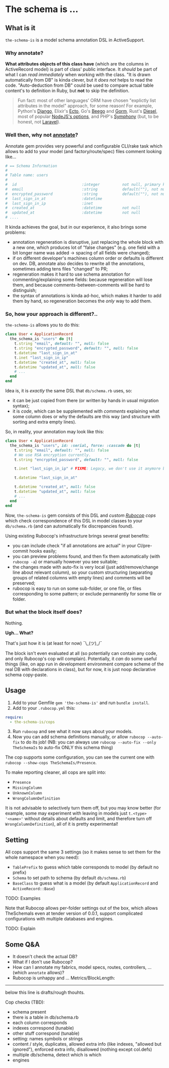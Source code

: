 # The schema is ...

## What is it

`the-schema-is` is a model schema annotation DSL in ActiveSupport.

### Why annotate?

**What attributes objects of this class have** (which are the columns in ActiveRecord model) is part of class' public interface. It _should_ be part of what I can _read immediately_ when working with the class. "It is drawn automatically from DB" is kinda clever, but it _does not_ helps to read the code. "Auto-deduction from DB" could be used to compare actual table content's to definition in Ruby, but **not** to skip the definition.

> Fun fact: most of other languages' ORM have chosen "explictly list attributes in the model" approach, for some reason! For example, Python's [Django](https://docs.djangoproject.com/en/3.0/topics/db/models/#quick-example), Elixir's [Ecto](https://hexdocs.pm/phoenix/ecto.html#the-schema), Go's [Beego](https://beego.me/docs/mvc/model/overview.md#quickstart) and [Gorm](https://gorm.io/docs/#Quick-Start), Rust's [Diesel](https://github.com/diesel-rs/diesel/blob/v1.3.0/examples/postgres/getting_started_step_1/src/models.rs), most of popular [NodeJS's options](https://www.codediesel.com/javascript/nodejs-mysql-orms/), and PHP's [Symphony](https://symfony.com/doc/current/doctrine.html#creating-an-entity-class) (but, to be honest, not [Laravel](https://laravel.com/docs/6.x/eloquent#eloquent-model-conventions)).

### Well then, why not [annotate](https://github.com/ctran/annotate_models)?

Annotate gem provides very powerful and configurable CLI/rake task which allows to add to your model (and factory/route/spec) files comment looking like...

```ruby
# == Schema Information
#
# Table name: users
#
#  id                             :integer          not null, primary key
#  email                          :string           default(""), not null
#  encrypted_password             :string           default(""), not null
#  last_sign_in_at                :datetime
#  last_sign_in_ip                :inet
#  created_at                     :datetime         not null
#  updated_at                     :datetime         not null
# ....
```

It kinda achieves the goal, but in our experience, it also brings some problems:

* annotation regeneration is disruptive, just replacing the whole block with a new one, which produces lot of "false changes" (e.g. one field with a bit longer name was added → spacing of all fields were changed);
* if on different developer's machines column order or defaults is different on dev. DB, annotate also decides to rewrite all the annotations, sometimes adding tens files "changed" to PR;
* regeneration makes it hard to use schema annotation for commenting/explaining some fields: because regeneration will lose them, and because comments-between-comments will be hard to distinguish;
* the syntax of annotations is kinda ad-hoc, which makes it harder to add them by hand, so regeneration becomes the _only_ way to add them.

### So, how your approach is different?..

`the-schema-is` allows you to do this:

```ruby
class User < ApplicationRecord
  the_schema_is "users" do |t|
    t.string "email", default: "", null: false
    t.string "encrypted_password", default: "", null: false
    t.datetime "last_sign_in_at"
    t.inet "last_sign_in_ip"
    t.datetime "created_at", null: false
    t.datetime "updated_at", null: false
    # ...
  end
end
```

Idea is, it is _exactly_ the same DSL that `db/schema.rb` uses, so:

* it can be just copied from there (or written by hands in usual migration syntax);
* it is _code_, which can be supplemented with _comments_ explaining what some column does or why the defaults are this way (and structure with sorting and extra empty lines).

So, in reality, your annotation may look like this:

```ruby
class User < ApplicationRecord
  the_schema_is "users", id: :serial, force: :cascade do |t|
    t.string "email", default: "", null: false
    # We use RSA encryption currently.
    t.string "encrypted_password", default: "", null: false

    t.inet "last_sign_in_ip" # FIXME: Legacy, we don't use it anymore because GDPR

    t.datetime "last_sign_in_at"

    t.datetime "created_at", null: false
    t.datetime "updated_at", null: false
    # ...
  end
end
```

Now, `the-schema-is` gem consists of this DSL and _custom [Rubocop](https://www.rubocop.org/) cops_ which check correspondence of this DSL in model classes to your `db/schema.rb` (and can automatically fix discrepancies found).

Using existing Rubocop's infrastructure brings several great benefits:

* you can include check "if all annotations are actual" in your CI/pre-commit hooks easily;
* you can preview problems found, and then fix them automatically (with `rubocop -a`) or manually however you see suitable;
* the changes made with auto-fix is very local (just add/remove/change line about relevant column), so your custom structuring (separating groups of related columns with empty lines) and comments will be preserved;
* rubocop is easy to run on some sub-folder, or one file, or files corresponding to some pattern; or exclude permanently for some file or folder.

### But what the block itself does?

Nothing.

**Ugh... What?**

That's just how it is (at least for now) ¯\\\_(ツ)\_/¯

The block isn't even evaluated at all (so potentially can contain any code, and only Rubocop's cop will complain). Potentially, it _can_ do some useful things (like, on app run in development environment compare scheme of the real DB with declarations in class), but for now, it is just noop declarative schema copy-paste.

## Usage

1. Add to your Gemfile `gem 'the-schema-is'` and run `bundle install`.
2. Add to your `.rubocop.yml` this:
  ```yaml
  require:
    - the-schema-is/cops
  ```
3. Run `rubocop` and see what it now says about your models.
4. Now you can add schema definitions manually, or allow `rubocop --auto-fix` to do its job! (NB: you can always use `rubocop --auto-fix --only TheSchemaIs` to auto-fix ONLY this schema thing)

The cop supports some configuration, you can see the current one with `rubocop --show-cops TheSchemaIs/Presence`.

To make reporting cleaner, all cops are split into:
* `Presence`
* `MissingColumn`
* `UnknownColumn`
* `WrongColumnDefinition`

It is not advisable to selectively turn them off, but you may know better (for example, some may experiment with leaving in models just `t.<type> '<name>'` without details about defaults and limit, and therefore turn off `WrongColumnDefinition`), all of it is pretty experimental!

## Setting

All cops support the same 3 settings (so it makes sense to set them for the whole namespace when you need):

* `TablePrefix` to guess which table corresponds to model (by default no prefix)
* `Schema` to set path to schema (by default `db/schema.rb`)
* `BaseClass` to guess what is a model (by default `ApplicationRecord` and `ActiveRecord::Base`)

TODO: Examples

Note that Rubocop allows per-folder settings out of the box, which allows TheSchemaIs even at tender version of 0.0.1, support complicated configurations with multiple databases and engines.

TODO: Explain

## Some Q&A

* It doesn't check the actual DB?
* What if I don't use Rubocop?
* How can I annotate my fabrics, model specs, routes, controllers, ... (which `annotate` allows)?
* Rubocop is unhappy and ...
  Metrics/BlockLength:

-----
below this line is drafts/rough thouhts.

Cop checks (TBD):
* schema present
* there is a table in db/schema.rb
* each column corresponds
* indexes correspond (tunable)
* other stuff correspond (tunable)
* setting: names symbols or strings
* content / style, duplicates, allowed extra info (like indexes, "allowed but ignored"), enforced extra info, disallowed (nothing except col.defs)
* multiple db/schema, detect which is which
* engines
